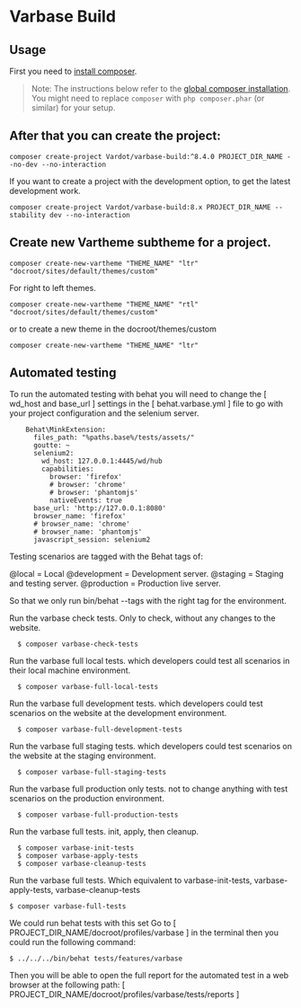 # Varbase Build

## Usage

First you need to [install composer](https://getcomposer.org/doc/00-intro.md#installation-linux-unix-osx).

> Note: The instructions below refer to the [global composer installation](https://getcomposer.org/doc/00-intro.md#globally).
You might need to replace `composer` with `php composer.phar` (or similar)
for your setup.

## After that you can create the project:

```
composer create-project Vardot/varbase-build:^8.4.0 PROJECT_DIR_NAME --no-dev --no-interaction
```

If you want to create a project with the development option, to get the latest
development work.

```
composer create-project Vardot/varbase-build:8.x PROJECT_DIR_NAME --stability dev --no-interaction
```

## Create new Vartheme subtheme for a project.
```
composer create-new-vartheme "THEME_NAME" "ltr" "docroot/sites/default/themes/custom"
```

For right to left themes.
```
composer create-new-vartheme "THEME_NAME" "rtl" "docroot/sites/default/themes/custom"
```

or to create a new theme in the docroot/themes/custom
```
composer create-new-vartheme "THEME_NAME" "ltr"
```

## Automated testing
To run the automated testing with behat you will need to change the [ wd_host and base_url ] settings in the
[ behat.varbase.yml ] file to go with your project configuration and the selenium server.

```
    Behat\MinkExtension:
      files_path: "%paths.base%/tests/assets/"
      goutte: ~
      selenium2:
        wd_host: 127.0.0.1:4445/wd/hub
        capabilities:
          browser: 'firefox'
          # browser: 'chrome'
          # browser: 'phantomjs'
          nativeEvents: true
      base_url: 'http://127.0.0.1:8080'
      browser_name: 'firefox'
      # browser_name: 'chrome'
      # browser_name: 'phantomjs'
      javascript_session: selenium2
```
      
Testing scenarios are tagged with the Behat tags of:

@local = Local
@development = Development server.
@staging = Staging and testing server.
@production = Production live server.

So that we only run bin/behat --tags with the right tag for the environment.

Run the varbase check tests. Only to check, without any changes to the website.
```
  $ composer varbase-check-tests
```

Run the varbase full local tests. which developers could test all scenarios in their local machine environment.
```
  $ composer varbase-full-local-tests
```

Run the varbase full development tests. which developers could test scenarios on the website at the development environment.
```
  $ composer varbase-full-development-tests
```

Run the varbase full staging tests. which developers could test scenarios on the website at the staging environment.
```
  $ composer varbase-full-staging-tests
```

Run the varbase full production only tests. not to change anything with test scenarios on the production environment.
```
  $ composer varbase-full-production-tests
```

Run the varbase full tests. init, apply, then cleanup.
```
  $ composer varbase-init-tests
  $ composer varbase-apply-tests
  $ composer varbase-cleanup-tests
```

Run the varbase full tests. Which equivalent to varbase-init-tests, varbase-apply-tests, varbase-cleanup-tests
```
$ composer varbase-full-tests
```

We could run behat tests with this set
Go to [ PROJECT_DIR_NAME/docroot/profiles/varbase ] in the terminal then you could run the following command:
```
$ ../../../bin/behat tests/features/varbase

```

Then you will be able to open the full report for the automated test in a web browser at the following path:
[ PROJECT_DIR_NAME/docroot/profiles/varbase/tests/reports ]
